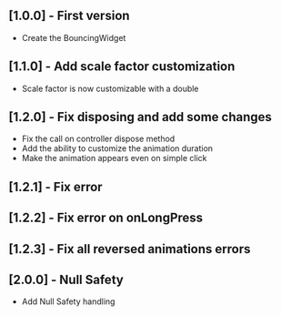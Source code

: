 ## [1.0.0] - First version

* Create the BouncingWidget

## [1.1.0] - Add scale factor customization

* Scale factor is now customizable with a double

## [1.2.0] - Fix disposing and add some changes

* Fix the call on controller dispose method
* Add the ability to customize the animation duration
* Make the animation appears even on simple click

## [1.2.1] - Fix error

## [1.2.2] - Fix error on onLongPress

## [1.2.3] - Fix all reversed animations errors

## [2.0.0] - Null Safety

* Add Null Safety handling